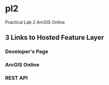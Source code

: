 # pl2
Practical Lab 2 ArcGIS Online

## 3 Links to Hosted Feature Layer

### Developer's Page

### ArcGIS Online

### REST API
